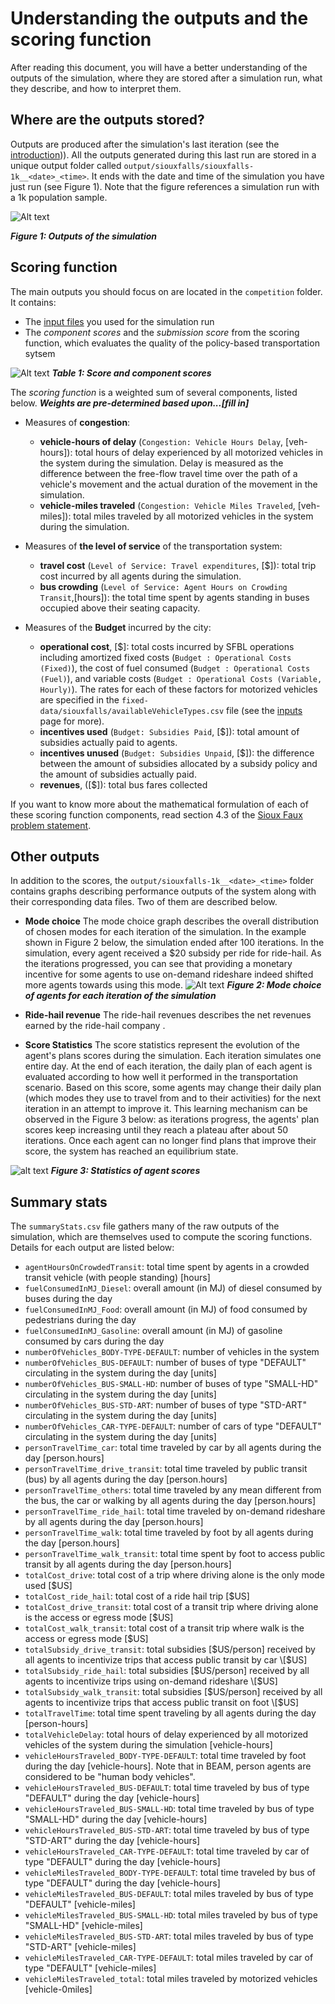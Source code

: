 # Understanding the outputs and the scoring function
After reading this document, you will have a better understanding of the outputs of the simulation, where they are stored after a simulation run, what they describe, and how to interpret them.

## Where are the outputs stored?

Outputs are produced after the simulation's last iteration (see the [introduction](../docs/Introduction_transportation_problem.md))). All the outputs generated during this last run are stored in a unique output folder called `output/siouxfalls/siouxfalls-1k__<date>_<time>`. It ends with the date and time of the simulation you have just run (see Figure 1). Note that the figure references a simulation run with a 1k population sample.

![Alt text](https://github.com/vgolfier/Uber-Prize-Starter-Kit/blob/master/Images/Output_folder_2.png)

***Figure 1: Outputs of the simulation***

## Scoring function

The main outputs you should focus on are located in the `competition` folder. It contains: 

* The [input files](https://github.com/vgolfier/Uber-Prize-Starter-Kit/blob/master/docs/Which-inputs-should-I-optimize.md) you used for the simulation run
* The *component scores* and the *submission score* from the scoring function, which evaluates the quality of the policy-based transportation sytsem 

![Alt text](https://github.com/vgolfier/Uber-Prize-Starter-Kit/blob/master/Images/The_scoring_function.png)
***Table 1: Score and component scores***

The *scoring function* is a weighted sum of several components, listed below. ***Weights are pre-determined based upon...\[fill in]*** 
* Measures of **congestion**:
  * **vehicle-hours of delay** (`Congestion: Vehicle Hours Delay`, \[veh-hours]): total hours of delay experienced by all motorized vehicles in the system during the simulation. Delay is measured as the difference between the free-flow travel time over the path of a vehicle's movement and the actual duration of the movement in the simulation. 
  * **vehicle-miles traveled** (`Congestion: Vehicle Miles Traveled`, \[veh-miles]): total miles traveled by all motorized vehicles in the system during the simulation.

* Measures of **the level of service** of the transportation system:
  * **travel cost** (`Level of Service: Travel expenditures`, \[$]): total trip cost incurred by all agents during the simulation. 
  * **bus crowding** (`Level of Service: Agent Hours on Crowding Transit`,\[hours]): the total time spent by agents standing in buses occupied above their seating capacity. 

* Measures of the **Budget** incurred by the city:
  * **operational cost**, \[$]: total costs incurred by SFBL operations including amortized fixed costs (`Budget : Operational Costs (Fixed)`), the cost of fuel consumed (`Budget : Operational Costs (Fuel)`), and variable costs (`Budget : Operational Costs (Variable, Hourly)`). The rates for each of these factors for motorized vehicles are specified in the `fixed-data/siouxfalls/availableVehicleTypes.csv` file (see the [inputs](https://github.com/vgolfier/Uber-Prize-Starter-Kit-/blob/master/docs/Which-inputs-should-I-optimize%3F.md) page for more).
  * **incentives used** (`Budget: Subsidies Paid`, \[$]): total amount of subsidies actually paid to agents.
  * **incentives unused** (`Budget: Subsidies Unpaid`, \[$]): the difference between the amount of subsidies allocated by a subsidy policy and the amount of subsidies actually paid.
  * **revenues**, (\[$]): total bus fares collected

If you want to know more about the mathematical formulation of each of these scoring function components, read section 4.3 of the [Sioux Faux  problem statement](https://github.com/vgolfier/Uber-Prize-Starter-Kit/blob/master/docs/Problem_Statement_Pilot_Study.pdf).

## Other outputs

In addition to the scores, the `output/siouxfalls-1k__<date>_<time>` folder contains graphs describing performance outputs of the system along with their corresponding data files. Two of them are described below.

* **Mode choice**
The mode choice graph describes the overall distribution of chosen modes for each iteration of the simulation. In the example shown in Figure 2 below, the simulation ended after 100 iterations. In the simulation, every agent received a $20 subsidy per ride for ride-hail. As the iterations progressed, you can see that providing a monetary incentive for some agents to use on-demand rideshare indeed shifted more agents towards using this mode.
![Alt text](https://github.com/vgolfier/Uber-Prize-Starter-Kit/blob/master/Images/Mode_choice_histogram.png)
***Figure 2: Mode choice of agents for each iteration of the simulation***

* **Ride-hail revenue**
The ride-hail revenues describes the net revenues earned by the ride-hail company .

* **Score Statistics**
The score statistics represent the evolution of the agent's plans scores during the simulation. Each iteration simulates one entire day. At the end of each iteration, the daily plan of each agent is evaluated according to how well it performed in the transportation scenario. Based on this score, some agents may change their daily plan (which modes they use to travel from and to their activities) for the next iteration in an attempt to improve it. This learning mechanism can be observed in the Figure 3 below: as iterations progress, the agents' plan scores keep increasing until they reach a plateau after about 50 iterations. Once each agent can no longer find plans that improve their score, the system has reached an equilibrium state.

![alt text](https://github.com/vgolfier/Uber-Prize-Starter-Kit/blob/master/Images/scorestats.png)
***Figure 3: Statistics of agent scores***

## Summary stats

The `summaryStats.csv` file gathers many of the raw outputs of the simulation, which are themselves used to compute the scoring functions.  Details for each output are listed below:

* `agentHoursOnCrowdedTransit`: total time spent by agents in a crowded transit vehicle (with people standing) \[hours]
* `fuelConsumedInMJ_Diesel`: overall amount (in MJ) of diesel consumed by buses during the day
* `fuelConsumedInMJ_Food`: overall amount (in MJ) of food consumed by pedestrians during the day
* `fuelConsumedInMJ_Gasoline`: overall amount (in MJ) of gasoline consumed by cars during the day
* `numberOfVehicles_BODY-TYPE-DEFAULT`: number of vehicles in the system 
* `numberOfVehicles_BUS-DEFAULT`: number of buses of type "DEFAULT" circulating in the system during the day \[units]
* `numberOfVehicles_BUS-SMALL-HD`: number of buses of type "SMALL-HD" circulating in the system during the day \[units]
* `numberOfVehicles_BUS-STD-ART`: number of buses of type "STD-ART" circulating in the system during the day \[units]
* `numberOfVehicles_CAR-TYPE-DEFAULT`: number of cars of type "DEFAULT" circulating in the system during the day \[units]
* `personTravelTime_car`: total time traveled by car by all agents during the day \[person.hours]
* `personTravelTime_drive_transit`: total time traveled by public transit (bus) by all agents during the day \[person.hours]
* `personTravelTime_others`: total time traveled by any  mean different from the bus, the car or walking by all agents during the day \[person.hours]
* `personTravelTime_ride_hail`: total time traveled by on-demand rideshare by all agents during the day \[person.hours]
* `personTravelTime_walk`: total time traveled by foot by all agents during the day \[person.hours]
* `personTravelTime_walk_transit`: total time spent by foot to access public transit by all agents during the day \[person.hours]
* `totalCost_drive`: total cost of a trip where driving alone is the only mode used \[$US]
* `totalCost_ride_hail`: total cost of a ride hail trip \[$US]
* `totalCost_drive_transit`: total cost of a transit trip where driving alone is the access or egress mode \[$US]
* `totalCost_walk_transit`: total cost of a transit trip where walk is the access or egress mode \[$US]
* `totalSubsidy_drive_transit`: total subsidies \[$US/person] received by all agents to incentivize trips that access public transit by car \[$US]
* `totalSubsidy_ride_hail`: total subsidies \[$US/person] received by all agents to incentivize trips using on-demand rideshare \[$US]
* `totalSubsidy_walk_transit`: total subsidies \[$US/person] received by all agents to incentivize trips that access public transit on foot \[$US]
* `totalTravelTime`: total time spent traveling by all agents during the day \[person-hours]
* `totalVehicleDelay`: total hours of delay experienced by all motorized vehicles of the system during the simulation \[vehicle-hours]
* `vehicleHoursTraveled_BODY-TYPE-DEFAULT`: total time traveled by foot during the day \[vehicle-hours]. Note that in BEAM, person agents are considered to be "human body vehicles".
* `vehicleHoursTraveled_BUS-DEFAULT`: total time traveled by bus of type "DEFAULT" during the day \[vehicle-hours]
* `vehicleHoursTraveled_BUS-SMALL-HD`: total time traveled by bus of type "SMALL-HD" during the day \[vehicle-hours]
* `vehicleHoursTraveled_BUS-STD-ART`: total time traveled by bus of type "STD-ART" during the day \[vehicle-hours]
* `vehicleHoursTraveled_CAR-TYPE-DEFAULT`: total time traveled by car of type "DEFAULT" during the day \[vehicle-hours]
* `vehicleMilesTraveled_BODY-TYPE-DEFAULT`: total time traveled by bus of type "DEFAULT" during the day \[vehicle-hours]
* `vehicleMilesTraveled_BUS-DEFAULT`: total miles traveled by bus of type "DEFAULT" \[vehicle-miles]
* `vehicleMilesTraveled_BUS-SMALL-HD`: total miles traveled by bus of type "SMALL-HD" \[vehicle-miles]
* `vehicleMilesTraveled_BUS-STD-ART`: total miles traveled by bus of type "STD-ART" \[vehicle-miles]
* `vehicleMilesTraveled_CAR-TYPE-DEFAULT`: total miles traveled by car of type "DEFAULT" \[vehicle-miles]
* `vehicleMilesTraveled_total`: total miles traveled by motorized vehicles \[vehicle-0miles]

